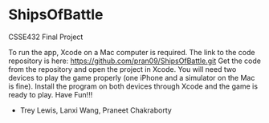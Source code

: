# ShipsOfBattle
CSSE432 Final Project

To run the app, Xcode on a Mac computer is required. The link to the code repository is here: https://github.com/pran09/ShipsOfBattle.git
Get the code from the repository and open the project in Xcode. You will need two devices to play the game properly (one iPhone and a simulator
on the Mac is fine). Install the program on both devices through Xcode and the game is ready to play. Have Fun!!!

- Trey Lewis, Lanxi Wang, Praneet Chakraborty
